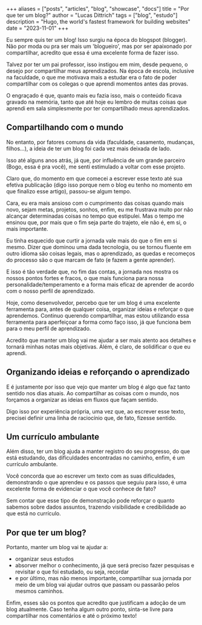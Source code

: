 +++ 
aliases = ["posts", "articles", "blog", "showcase", "docs"] 
title = "Por que ter um blog?" 
author = "Lucas Dittrich" 
tags = ["blog", "estudo"] 
description = "Hugo, the world's fastest framework for building websites"
date = "2023-11-01"
+++

Eu sempre quis ter um blog! Isso surgiu na época do blogspot (blogger). Não por moda ou pra ser mais um 'blogueiro', mas por ser apaixonado por compartilhar, acredito que essa é uma excelente forma de fazer isso.

Talvez por ter um pai professor, isso instigou em mim, desde pequeno, o desejo por compartilhar meus aprendizados. Na época de escola, inclusive na faculdade, o que me motivava mais a estudar era o fato de poder compartilhar com os colegas o que aprendi momentos antes das provas.

O engraçado é que, quanto mais eu fazia isso, mais o conteúdo ficava gravado na memória, tanto que até hoje eu lembro de muitas coisas que aprendi em sala simplesmente por ter compartilhado meus aprendizados.

## Compartilhando com o mundo

No entanto, por fatores comuns da vida (faculdade, casamento, mudanças, filhos...), a ideia de ter um blog foi cada vez mais deixada de lado.

Isso até alguns anos atrás, já que, por influência de um grande parceiro (Bogo, essa é pra você), me senti estimulado a voltar com esse projeto.

Claro que, do momento em que comecei a escrever esse texto até sua efetiva publicação (digo isso porque nem o blog eu tenho no momento em que finalizo esse artigo), passou-se algum tempo.

Cara, eu era mais ansioso com o cumprimento das coisas quando mais novo, sejam metas, projetos, sonhos, enfim, eu me frustrava muito por não alcançar determinadas coisas no tempo que estipulei. Mas o tempo me ensinou que, por mais que o fim seja parte do trajeto, ele não é, em si, o mais importante.

Eu tinha esquecido que curtir a jornada vale mais do que o fim em si mesmo. Dizer que dominou uma dada tecnologia, ou se tornou fluente em outro idioma são coisas legais, mas o aprendizado, as quedas e recomeços do processo são o que marcam de fato (e fazem a gente aprender).

E isso é tão verdade que, no fim das contas, a jornada nos mostra os nossos pontos fortes e fracos, o que mais funciona para nossa personalidade/temperamento e a forma mais eficaz de aprender de acordo com o nosso perfil de aprendizado.

Hoje, como desenvolvedor, percebo que ter um blog é uma excelente ferramenta para, antes de qualquer coisa, organizar ideias e reforçar o que aprendemos. Continuo querendo compartilhar, mas estou utilizando essa ferramenta para aperfeiçoar a forma como faço isso, já que funciona bem para o meu perfil de aprendizado.

Acredito que manter um blog vai me ajudar a ser mais atento aos detalhes e tornará minhas notas mais objetivas. Além, é claro, de solidificar o que eu aprendi.

## Organizando ideias e reforçando o aprendizado

E é justamente por isso que vejo que manter um blog é algo que faz tanto sentido nos dias atuais. Ao compartilhar as coisas com o mundo, nos forçamos a organizar as ideias em fluxos que façam sentido.

Digo isso por experiência própria, uma vez que, ao escrever esse texto, precisei definir uma linha de raciocínio que, de fato, fizesse sentido.

## Um currículo ambulante

Além disso, ter um blog ajuda a manter registro do seu progresso, do que está estudando, das dificuldades encontradas no caminho, enfim, é um currículo ambulante.

Você concorda que ao escrever um texto com as suas dificuldades, demonstrando o que aprendeu e os passos que seguiu para isso, é uma excelente forma de evidenciar o que você conhece de fato?

Sem contar que esse tipo de demonstração pode reforçar o quanto sabemos sobre dados assuntos, trazendo visibilidade e credibilidade ao que está no currículo.

## Por que ter um blog?

Portanto, manter um blog vai te ajudar a:

- organizar seus estudos
- absorver melhor o conhecimento, já que será preciso fazer pesquisas e revisitar o que foi estudado, ou seja, recordar
- e por último, mas não menos importante, compartilhar sua jornada por meio de um blog vai ajudar outros que passam ou passarão pelos mesmos caminhos.

Enfim, esses são os pontos que acredito que justificam a adoção de um blog atualmente. Caso tenha algum outro ponto, sinta-se livre para compartilhar nos comentários e até o próximo texto!
